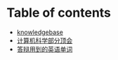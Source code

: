 # Table of contents

* [knowledgebase](README.md)
* [计算机科学部分顶会](cs-top-conferences.md)
* [答辩用到的英语单词](words-for-defence.md)

